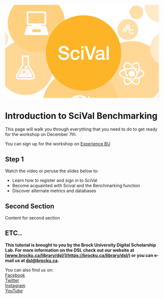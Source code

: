 ![Tool Logo][imglogo]


# Introduction to SciVal Benchmarking
This page will walk you through everything that you need to do to get ready for the workshop on December 7th. 

You can sign up for the workshop on [Experience BU](https://experiencebu.brocku.ca/event/170503)

## Step 1
Watch the video or peruse the slides below to:
- Learn how to register and sign in to SciVal
- Become acquainted with Scival and the Benchmarking function
- Discover alternate metrics and databases

## Second Section
Content for second section

## ETC..
 
 
 
 
 
 
 
 
 
 
 
 
 
 
 
 
 
 
 
 
 
 
 
 
 
 
 

  
**This tutorial is brought to you by the Brock University Digital Scholarship Lab.  For more information on the DSL check out our website at [www.brocku.ca/library/dsl/](https://brocku.ca/library/dsl/) or you can e-mail us at dsl@brocku.ca.**  
  
You can also find us on:  
[Facebook](https://www.facebook.com/Brock-University-Digital-Scholarship-Lab-349407235866792/)  
[Twitter](https://twitter.com/brock_dsl)  
[Instagram](https://www.instagram.com/brock_dsl/?hl=en)  
[YouTube](https://www.youtube.com/channel/UC2eEqPkDo-1N3qilxv-N_1g/featured?view_as=subscriber)










<!--- Please use reference style images so that it is easier to update pictures later --->

[imglogo]: scival.jpg
